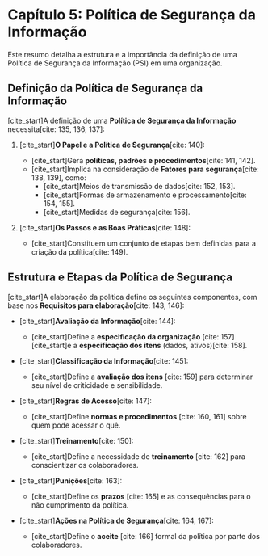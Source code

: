 # Capítulo 5: Política de Segurança da Informação

Este resumo detalha a estrutura e a importância da definição de uma Política de Segurança da Informação (PSI) em uma organização.

## Definição da Política de Segurança da Informação

[cite_start]A definição de uma **Política de Segurança da Informação** necessita[cite: 135, 136, 137]:

1.  [cite_start]**O Papel e a Política de Segurança**[cite: 140]:
    -   [cite_start]Gera **políticas, padrões e procedimentos**[cite: 141, 142].
    -   [cite_start]Implica na consideração de **Fatores para segurança**[cite: 138, 139], como:
        -   [cite_start]Meios de transmissão de dados[cite: 152, 153].
        -   [cite_start]Formas de armazenamento e processamento[cite: 154, 155].
        -   [cite_start]Medidas de segurança[cite: 156].

2.  [cite_start]**Os Passos e as Boas Práticas**[cite: 148]:
    -   [cite_start]Constituem um conjunto de etapas bem definidas para a criação da política[cite: 149].

## Estrutura e Etapas da Política de Segurança

[cite_start]A elaboração da política define os seguintes componentes, com base nos **Requisitos para elaboração**[cite: 143, 146]:

-   [cite_start]**Avaliação da Informação**[cite: 144]:
    -   [cite_start]Define a **especificação da organização** [cite: 157] [cite_start]e a **especificação dos itens** (dados, ativos)[cite: 158].

-   [cite_start]**Classificação da Informação**[cite: 145]:
    -   [cite_start]Define a **avaliação dos itens** [cite: 159] para determinar seu nível de criticidade e sensibilidade.

-   [cite_start]**Regras de Acesso**[cite: 147]:
    -   [cite_start]Define **normas e procedimentos** [cite: 160, 161] sobre quem pode acessar o quê.

-   [cite_start]**Treinamento**[cite: 150]:
    -   [cite_start]Define a necessidade de **treinamento** [cite: 162] para conscientizar os colaboradores.

-   [cite_start]**Punições**[cite: 163]:
    -   [cite_start]Define os **prazos** [cite: 165] e as consequências para o não cumprimento da política.

-   [cite_start]**Ações na Política de Segurança**[cite: 164, 167]:
    -   [cite_start]Define o **aceite** [cite: 166] formal da política por parte dos colaboradores.